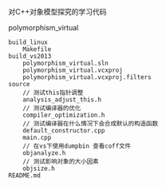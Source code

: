 对C++对象模型探究的学习代码 

polymorphism_virtual 

    build_linux 
        Makefile 
    build_vs2013 
        polymorphism_virtual.sln 
        polymorphism_virtual.vcxproj 
        polymorphism_virtual.vcxproj.filters 
    source 
        // 测试this指针调整 
        analysis_adjust_this.h 
        // 测试编译器的优化 
        compiler_optimization.h 
        // 测试编译器在什么情况下会合成默认的构造函数 
        default_constructor.cpp 
        main.cpp 
        // 在vs下使用dumpbin 查看coff文件 
        objanalyze.h 
        // 测试影响对象的大小因素 
        objsize.h 
    README.md
